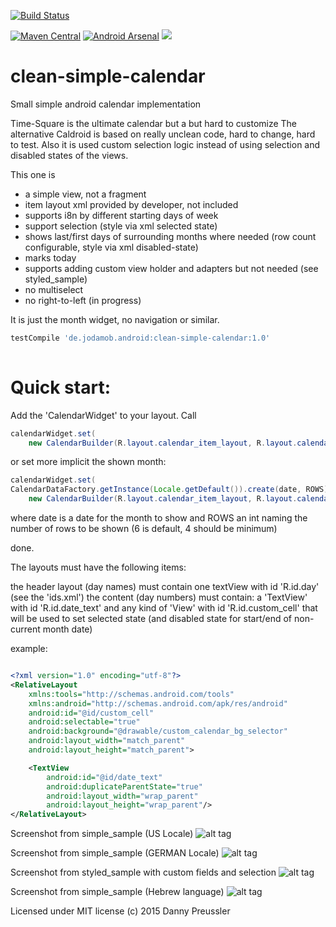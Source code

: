 [![Build Status](https://travis-ci.org/dpreussler/clean-simple-calendar.svg?branch=master)](https://travis-ci.org/dpreussler/clean-simple-calendar)

[![Maven Central](https://maven-badges.herokuapp.com/maven-central/de.jodamob.android/clean-simple-calendar/badge.svg)](https://maven-badges.herokuapp.com/maven-central/de.jodamob.android/clean-simple-calendar)
[![Android Arsenal](https://img.shields.io/badge/Android%20Arsenal-clean--simple--calendar-green.svg?style=true)](https://android-arsenal.com/details/1/2946)
[![](https://img.shields.io/badge/AndroidWeekly-%23185-green.svg)](http://androidweekly.net/issues/issue-185)
# clean-simple-calendar
Small simple android calendar implementation

Time-Square is the ultimate calendar but a but hard to customize
The alternative Caldroid is based on really unclean code, hard to change, hard to test.
Also it is used custom selection logic instead of using selection and disabled states of the views.


This one is
* a simple view, not a fragment
* item layout xml provided by developer, not included
* supports i8n by different starting days of week
* support selection (style via xml selected state)
* shows last/first days of surrounding months where needed (row count configurable, style via xml disabled-state)
* marks today
* supports adding custom view holder and adapters but not needed (see styled_sample)
* no multiselect
* no right-to-left (in progress)

It is just the month widget, no navigation or similar.


```groovy
testCompile 'de.jodamob.android:clean-simple-calendar:1.0'
 
```


Quick start:
============
Add the 'CalendarWidget' to your layout.
Call 

```java
calendarWidget.set(
	new CalendarBuilder(R.layout.calendar_item_layout, R.layout.calendar_header_layout));
```

or set more implicit the shown month:
```java
calendarWidget.set(
CalendarDataFactory.getInstance(Locale.getDefault()).create(date, ROWS),
	new CalendarBuilder(R.layout.calendar_item_layout, R.layout.calendar_header_layout));
```
where date is a date for the month to show and ROWS an int naming the number of rows to be shown (6 is default, 4 should be minimum)



done.

The layouts must have the following items:

the header layout (day names) must contain one textView with id 'R.id.day' (see the 'ids.xml')
the content (day numbers) must contain:
a 'TextView' with id 'R.id.date_text'
and any kind of 'View' with id 'R.id.custom_cell' that will be used to set selected state (and disabled state for start/end of non-current month date)


example:
```xml

<?xml version="1.0" encoding="utf-8"?>
<RelativeLayout
    xmlns:tools="http://schemas.android.com/tools"
    xmlns:android="http://schemas.android.com/apk/res/android"
    android:id="@id/custom_cell"
    android:selectable="true"
    android:background="@drawable/custom_calendar_bg_selector"
	android:layout_width="match_parent"
    android:layout_height="match_parent">

    <TextView
        android:id="@id/date_text"
        android:duplicateParentState="true"
		android:layout_width="wrap_parent"
	    android:layout_height="wrap_parent"/>
</RelativeLayout>
```

Screenshot from simple_sample (US Locale)
![alt tag](https://cloud.githubusercontent.com/assets/2426606/11047357/425b4ffe-8732-11e5-984c-b2154e3f4030.png)

Screenshot from simple_sample (GERMAN Locale)
![alt tag](https://cloud.githubusercontent.com/assets/2426606/11047490/003d72ae-8733-11e5-80b6-6506a55bd2ca.png)

Screenshot from styled_sample with custom fields and selection
![alt tag](https://cloud.githubusercontent.com/assets/2426606/11048790/2df3624c-873a-11e5-8763-0e999b768409.png)

Screenshot from simple_sample (Hebrew language)
![alt tag](https://cloud.githubusercontent.com/assets/2426606/11114236/73b46a84-8923-11e5-99ce-dcfa18c9bf4e.png)




Licensed under MIT license
(c) 2015 Danny Preussler
